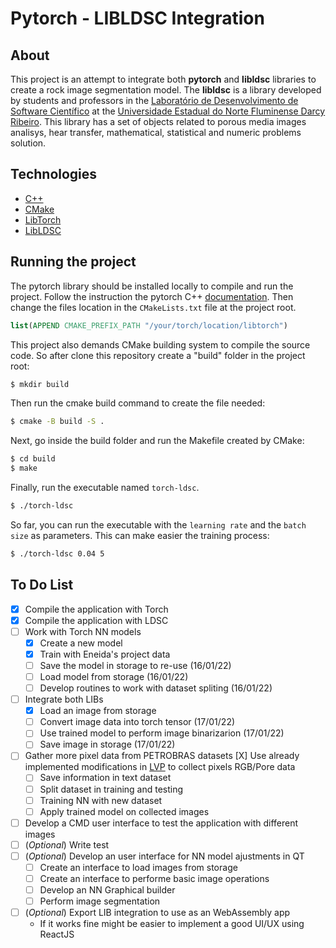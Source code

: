# Pytorch - LIBLDSC Integration

## About

This project is an attempt to integrate both **pytorch** and **libldsc** libraries to create a rock image segmentation model. The **libldsc** is a library developed by students and professors in the [Laboratório de Desenvolvimento de Software Científico](https://github.com/ldsc) at the [Universidade Estadual do Norte Fluminense Darcy Ribeiro](https://uenf.br/). This library has a set of objects related to porous media images analisys, hear transfer, mathematical, statistical and numeric problems solution.

## Technologies

 - [C++](https://cplusplus.com/)
 - [CMake](https://cmake.org/)
 - [LibTorch](https://pytorch.org/)
 - [LibLDSC](https://github.com/ldsc/lib_ldsc)

## Running the project

The pytorch library should be installed locally to compile and run the project. Follow the instruction the pytorch C++ [documentation](https://pytorch.org/tutorials/advanced/cpp_frontend.html). Then change the files location in the `CMakeLists.txt` file at the project root.

```cmake
list(APPEND CMAKE_PREFIX_PATH "/your/torch/location/libtorch")
```

This project also demands CMake building system to compile the source code. So after clone this repository create a "build" folder in the project root:

```bash
$ mkdir build
```

Then run the cmake build command to create the file needed:

```bash
$ cmake -B build -S .
```

Next, go inside the build folder and run the Makefile created by CMake:

```bash
$ cd build
$ make
```

Finally, run the executable named `torch-ldsc`.

```bash
$ ./torch-ldsc
```

So far, you can run the executable with the `learning rate` and the `batch size` as parameters. This can make easier the training process:

```bash
$ ./torch-ldsc 0.04 5
```

## To Do List

- [X] Compile the application with Torch
- [X] Compile the application with LDSC
- [ ] Work with Torch NN models
    - [X] Create a new model
    - [X] Train with Eneida's project data
    - [ ] Save the model in storage to re-use (16/01/22)
    - [ ] Load model from storage (16/01/22)
    - [ ] Develop routines to work with dataset spliting (16/01/22)
- [ ] Integrate both LIBs
    - [X] Load an image from storage
    - [ ] Convert image data into torch tensor (17/01/22)
    - [ ] Use trained model to perform image binarizarion (17/01/22)
    - [ ] Save image in storage (17/01/22)
- [ ] Gather more pixel data from PETROBRAS datasets
    [X] Use already implemented modifications in [LVP](https://github.com/hereisjohnny2/lvp) to collect pixels RGB/Pore data
    - [ ] Save information in text dataset
    - [ ] Split dataset in training and testing
    - [ ] Training NN with new dataset
    - [ ] Apply trained model on collected images
- [ ] Develop a CMD user interface to test the application with different images
- [ ] (*Optional*) Write test
- [ ] (*Optional*) Develop an user interface for NN model ajustments in QT
    - [ ] Create an interface to load images from storage
    - [ ] Create an interface to performe basic image operations
    - [ ] Develop an NN Graphical builder
    - [ ] Perform image segmentation
- [ ] (*Optional*) Export LIB integration to use as an WebAssembly app
    - If it works fine might be easier to implement a good UI/UX using ReactJS

